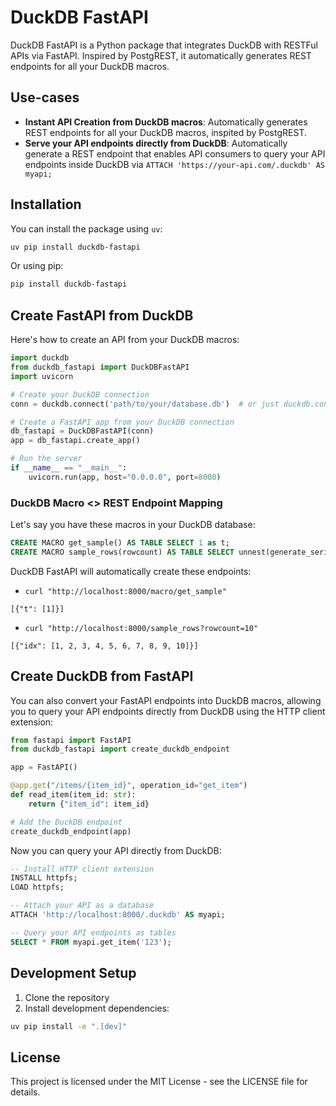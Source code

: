 # DuckDB FastAPI

DuckDB FastAPI is a Python package that integrates DuckDB with RESTFul APIs via FastAPI. Inspired by PostgREST, it automatically generates REST endpoints for all your DuckDB macros.

## Use-cases

- **Instant API Creation from DuckDB macros**: Automatically generates REST endpoints for all your DuckDB macros, inspited by PostgREST.
- **Serve your API endpoints directly from DuckDB**: Automatically generate a REST endpoint that enables API consumers to query your API endpoints inside DuckDB via `ATTACH 'https://your-api.com/.duckdb' AS myapi;`

## Installation

You can install the package using `uv`:

```bash
uv pip install duckdb-fastapi
```

Or using pip:

```bash
pip install duckdb-fastapi
```

## Create FastAPI from DuckDB 

Here's how to create an API from your DuckDB macros:

```python
import duckdb
from duckdb_fastapi import DuckDBFastAPI
import uvicorn

# Create your DuckDB connection
conn = duckdb.connect('path/to/your/database.db')  # or just duckdb.connect() for in-memory

# Create a FastAPI app from your DuckDB connection
db_fastapi = DuckDBFastAPI(conn)
app = db_fastapi.create_app()

# Run the server
if __name__ == "__main__":
    uvicorn.run(app, host="0.0.0.0", port=8000)
```

### DuckDB Macro \<> REST Endpoint Mapping

Let's say you have these macros in your DuckDB database:

```sql
CREATE MACRO get_sample() AS TABLE SELECT 1 as t;
CREATE MACRO sample_rows(rowcount) AS TABLE SELECT unnest(generate_series(1, rowcount)) as idx;
```

DuckDB FastAPI will automatically create these endpoints:

- `curl "http://localhost:8000/macro/get_sample"`
```
[{"t": [1]}]
```

- `curl "http://localhost:8000/sample_rows?rowcount=10"`

```
[{"idx": [1, 2, 3, 4, 5, 6, 7, 8, 9, 10]}]
```

## Create DuckDB from FastAPI

You can also convert your FastAPI endpoints into DuckDB macros, allowing you to query your API endpoints directly from DuckDB using the HTTP client extension:

```python
from fastapi import FastAPI
from duckdb_fastapi import create_duckdb_endpoint

app = FastAPI()

@app.get("/items/{item_id}", operation_id="get_item")
def read_item(item_id: str):
    return {"item_id": item_id}

# Add the DuckDB endpoint
create_duckdb_endpoint(app)
```

Now you can query your API directly from DuckDB:

```sql
-- Install HTTP client extension
INSTALL httpfs;
LOAD httpfs;

-- Attach your API as a database
ATTACH 'http://localhost:8000/.duckdb' AS myapi;

-- Query your API endpoints as tables
SELECT * FROM myapi.get_item('123');
```

## Development Setup

1. Clone the repository
2. Install development dependencies:

```bash
uv pip install -e ".[dev]"
```

## License

This project is licensed under the MIT License - see the LICENSE file for details.
